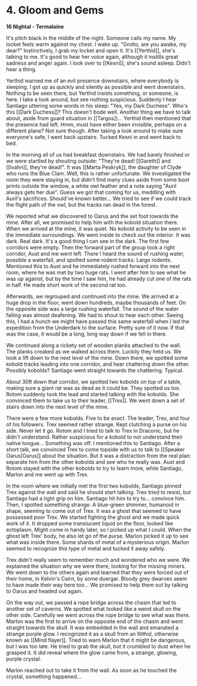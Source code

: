 # 4. Gloom and Gems

**16 Nightal - Termalaine**

It's pitch black in the middle of the night. Someone calls my name. My locket feels warm against my chest. I wake up. "Grolto, are you awake, my dear?" Instinctively, I grab my locket and open it. It's [[Yerthid]], she's talking to me. It's good to hear her voice again, although it instills great sadness and anger again. I look over to [[Kesni]], she's sound asleep. Didn't hear a thing. 

Yerthid warned me of an evil presence downstairs, where everybody is sleeping. I got up as quickly and silently as possible and went downstairs. Nothing to be seen there, but Yerthid insists something, or someone, is here. I take a look around, but see nothing suspicious. Suddenly I hear Santiago uttering some words in his sleep: "Yes, my Dark Duchess". Who's this [[Dark Duchess]]? This doesn't bode well. Another thing we have to talk about, aside from guard situation in [[Targos]]... Yerthid then mentioned that the presence had left. Hmm, must have either been invisible, perhaps on a different plane? Not sure though. After taking a look around to make sure everyone's safe, I went back upstairs. Tucked Kesni in and went back to bed.

In the morning all of us had breakfast downstairs. We had barely finished or we were startled by shouting outside: "They're dead! [[Gareth]] and [[Ivahn]], they're dead!". It was [[Marta Peskryk]], the daughter of Clyde who runs the Blue Clam. Well, this is rather unfortunate. We investigated the room they were staying in, but didn't find many clues aside from some boot prints outside the window, a white owl feather and a note saying "Auril always gets her due". Guess we got that coming for us, meddling with Auril's sacrifices. Should've known better... We tried to see if we could track the flight path of the owl, but the tracks ran dead in the forest.

We reported what we discovered to Oarus and the set foot towards the mine. After all, we promised to help him with the kobold situation there. When we arrived at the mine, it was quiet. No kobold activity to be seen in the immediate surroundings. We went inside to check out the interior. It was dark. Real dark. It's a good thing I can see in the dark. The first few corridors were empty. Then the forward part of the group took a right corridor, Aust and me went left. There I heard the sound of rushing water, possible a waterfall, and spotted some rodent tracks. Large rodents. Mentioned this to Aust and he immediately rushed forward into the next room, where he was met by two huge rats. I went after him to see what he was up against, but by the time I saw him, he had already cut one of the rats in half. He made short work of the second rat too.

Afterwards, we regrouped and continued into the mine. We arrived at a huge drop in the floor, went down hundreds, maybe thousands of feet. On the opposite side was a large rushing waterfall. The sound of the water falling was almost deafening. We had to shout to hear each other. Seeing this, I had a hunch we might have passed this same waterfall when I led the expedition from the Underdark to the surface. Pretty sure of it now. If that was the case, it would be a long, long way down if we fell in there.

We continued along a rickety set of wooden planks attached to the wall. The planks creaked as we walked across them. Luckily they held us. We took a lift down to the next level of the mine. Down there, we spotted some kobold tracks leading into one corridor, and hear chattering down the other. Possibly kobolds? Santiago went straight towards the chattering. Typical.

About 30ft down that corridor, we spotted two kobolds on top of a table, making sure a giant rat was as dead as it could be. They spotted us too. Rotom suddenly took the lead and started talking with the kobolds. She convinced them to take us to their leader, [[Trex]]. We went down a set of stairs down into the next level of the mine.

There were a few more kobolds. Five to be exact. The leader, Trex, and four of his followers. Trex seemed rather strange. Kept clutching a purse on his side. Never let it go. Rotom and I tried to talk to Trex in Draconic, but he didn't understand. Rather suspicious for a kobold to not understand their native tongue... Something was off. I mentioned this to Santiago. After a short talk, we convinced Trex to come topside with us to talk to [[Speaker Oarus|Oarus]] about the situation. But it was a distraction from the real plan: separate him from the other kobolds and see who he really was. Aust and Rotom stayed with the other kobolds to try to learn more, while Santiago, Marlon and me went up with Trex.

In the room where we initially met the first two kobolds, Santiago pinned Trex against the wall and said he should start talking. Trex tried to resist, but Santiago had a tight grip on him. Santiago hit him to try to... convince him. Then, I spotted something strange. A blue-green shimmer, humanoid in shape, seeming to come out of Trex. It was a ghost that seemed to have possessed poor Trex. We started fighting the ghost and we made quick work of it. It dropped some translucent liquid on the floor, looked like ectoplasm. Might come in handy later, so I picked up what I could. When the ghost left Trex' body, he also let go of the purse. Marlon picked it up to see what was inside there. Some shards of metal of a mysterious origin. Marlon seemed to recognize this type of metal and tucked it away safely.

Trex didn't really seem to remember much and wondered who we were. We explained the situation why we were there, looking for the missing miners. We went down to the others again and learned that they were forced out of their home, in Kelvin's Cairn, by some duergar. Bloody grey dwarves seem to have made their way here too... We promised to help them out by talking to Oarus and headed out again.

On the way out, we passed a rope bridge across the chasm that led to another set of caverns. We spotted what looked like a weird skull on the other side. Carefully we went across the rope bridge to see what was there. Marlon was the first to arrive on the opposite end of the chasm and went straight towards the skull. It was embedded in the wall and emanated a strange purple glow. I recognized it as a skull from an Illithid, otherwise known as [[Mind flayer]]. Tried to warn Marlon that it might be dangerous, but I was too late. He tried to grab the skull, but it crumbled to dust when he grasped it. It did reveal where the glow came from, a strange, glowing, purple crystal. 

Marlon reached out to take it from the wall. As soon as he touched the crystal, something happened...
